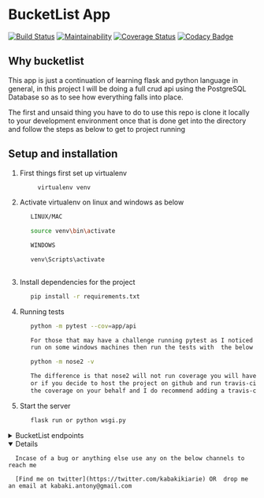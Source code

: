 # BucketList App

[![Build Status](https://travis-ci.org/KabakiAntony/Bucketlist.svg?branch=develop)](https://travis-ci.org/KabakiAntony/Bucketlist) [![Maintainability](https://api.codeclimate.com/v1/badges/3c867fd33448797e3d32/maintainability)](https://codeclimate.com/github/KabakiAntony/Bucketlist/maintainability) [![Coverage Status](https://coveralls.io/repos/github/KabakiAntony/Bucketlist/badge.svg?branch=develop)](https://coveralls.io/github/KabakiAntony/Bucketlist?branch=develop) [![Codacy Badge](https://api.codacy.com/project/badge/Grade/a5debaed7b4141e2bdd9f0b7ee25f7c5)](https://www.codacy.com/manual/KabakiAntony/Bucketlist?utm_source=github.com&amp;utm_medium=referral&amp;utm_content=KabakiAntony/Bucketlist&amp;utm_campaign=Badge_Grade)

## Why bucketlist

This app is just a continuation of learning flask and python language in general, in this project 
I will be doing a full crud api using the PostgreSQL Database so as to see how everything falls into place.

The first and unsaid thing you have to do to use this repo is clone it locally to your development 
environment once that is done get into the directory and follow the steps as below to get to project running

## Setup and installation

1. First things first set up virtualenv
      ```bash
           virtualenv venv
      ```      
2. Activate virtualenv on linux and windows  as below
      ```bash
         LINUX/MAC

         source venv\bin\activate

         WINDOWS

         venv\Scripts\activate
         
      ```
3. Install dependencies for the project
      ```bash
         pip install -r requirements.txt
      ```
4. Running tests
      ```bash
         python -m pytest --cov=app/api

         For those that may have a challenge running pytest as I noticed there is a bug getting pytest to 
         run on some windows machines then run the tests with  the below command. 

         python -m nose2 -v 

         The difference is that nose2 will not run coverage you will have to invoke coverage on your own,
         or if you decide to host the project on github and run travis-ci in the background then it will run 
         the coverage on your behalf and I do recommend adding a travis-ci webhook to this project.
      ```
5. Start the server
      ```bash
         flask run or python wsgi.py 
      ```
<details>
      <summary>BucketList endpoints</summary>

      | Method   | Endpoint                              | Description                           |
      | -------- | ------------------------------------- | ------------------------------------- |
      | `GET`    | `/lists`                              | view all lists that you have created  |
      | `POST`   | `/lists`                              | create a new bucket list              |
      | `GET`    | `/lists/<int:list_id>`                | Get a specific bucket list by id      |
      | `PATCH`  | `/lists/<int:list_id>/content`        | modify/update the content of the list |
      | `DELETE` | `/lists/<int:list_id>`                | Delete a bucket list using it's id    |

</details>
<details open>

      Incase of a bug or anything else use any on the below channels to reach me
      
      [Find me on twitter](https://twitter.com/kabakikiarie) OR  drop me an email at kabaki.antony@gmail.com

      
